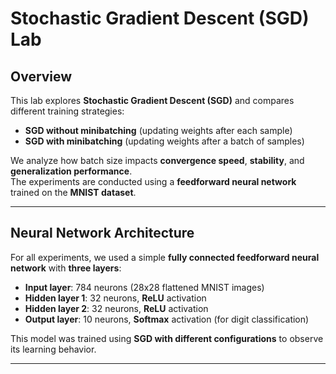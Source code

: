 #  Stochastic Gradient Descent (SGD) Lab

##  Overview
This lab explores **Stochastic Gradient Descent (SGD)** and compares different training strategies:
- **SGD without minibatching** (updating weights after each sample)
- **SGD with minibatching** (updating weights after a batch of samples)

We analyze how batch size impacts **convergence speed**, **stability**, and **generalization performance**.  
The experiments are conducted using a **feedforward neural network** trained on the **MNIST dataset**.

---

##  **Neural Network Architecture**
For all experiments, we used a simple **fully connected feedforward neural network** with **three layers**:

- **Input layer**: 784 neurons (28x28 flattened MNIST images)
- **Hidden layer 1**: 32 neurons, **ReLU** activation
- **Hidden layer 2**: 32 neurons, **ReLU** activation
- **Output layer**: 10 neurons, **Softmax** activation (for digit classification)

This model was trained using **SGD with different configurations** to observe its learning behavior.

---
